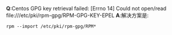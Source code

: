 **Q**:Centos GPG key retrieval failed: [Errno 14\] Could not open/read file:///etc/pki/rpm-gpg/RPM-GPG-KEY-EPEL
**A**:解决方案是:

```
rpm --import /etc/pki/rpm-gpg/RPM*
```

